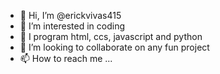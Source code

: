 - 👋 Hi, I’m @erickvivas415
- 👀 I’m interested in coding
- 🌱 I program html, ccs, javascript and python
- 💞️ I’m looking to collaborate on any fun project
- 📫 How to reach me ...

<!---
erickvivas415/erickvivas415 is a ✨ special ✨ repository because its `README.md` (this file) appears on your GitHub profile.
You can click the Preview link to take a look at your changes.
--->
